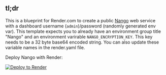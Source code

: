 ## tl;dr
This is a blueprint for Render.com to create a public [Nango](https://nango.dev) web service with a dashboard username (`admin`)/password (randomly generated env var). This template expects you to already have an environment group title "Nango" and an environment varirable `NANGO_ENCRYPTION_KEY`. This key needs to be a 32 byte base64 encoded string. You can also update these variable names in the render.yaml file.

Deploy Nango with Render:

[![Deploy to Render](https://render.com/images/deploy-to-render-button.svg)](https://render.com/deploy?repo=https://github.com/R0-Software/nango-render)